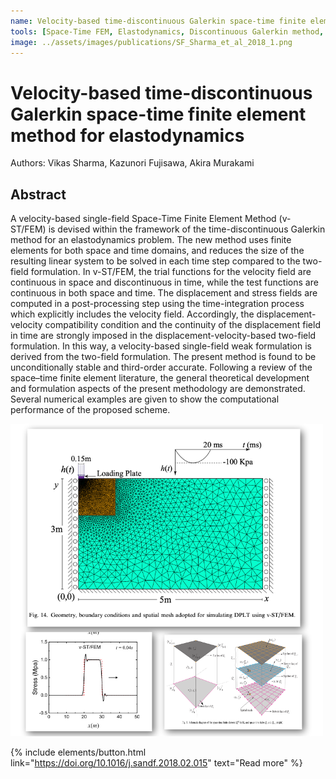 ```yaml
---
name: Velocity-based time-discontinuous Galerkin space-time finite element method for elastodynamics
tools: [Space-Time FEM, Elastodynamics, Discontinuous Galerkin method, 2018]
image: ../assets/images/publications/SF_Sharma_et_al_2018_1.png
---
```


# Velocity-based time-discontinuous Galerkin space-time finite element method for elastodynamics

Authors: Vikas Sharma, Kazunori Fujisawa, Akira Murakami

## Abstract

A velocity-based single-field Space-Time Finite Element Method (v-ST/FEM) is devised within the framework of the time-discontinuous Galerkin method for an elastodynamics problem. The new method uses finite elements for both space and time domains, and reduces the size of the resulting linear system to be solved in each time step compared to the two-field formulation. In v-ST/FEM, the trial functions for the velocity field are continuous in space and discontinuous in time, while the test functions are continuous in both space and time. The displacement and stress fields are computed in a post-processing step using the time-integration process which explicitly includes the velocity field. Accordingly, the displacement-velocity compatibility condition and the continuity of the displacement field in time are strongly imposed in the displacement-velocity-based two-field formulation. In this way, a velocity-based single-field weak formulation is derived from the two-field formulation. The present method is found to be unconditionally stable and third-order accurate. Following a review of the space–time finite element literature, the general theoretical development and formulation aspects of the present methodology are demonstrated. Several numerical examples are given to show the computational performance of the proposed scheme.

![](../assets/images/publications/SF_Sharma_et_al_2018_2.png)

{% include elements/button.html link="https://doi.org/10.1016/j.sandf.2018.02.015" text="Read more" %}

